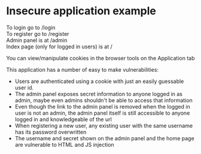 # Insecure application example

To login go to /login  
To register go to /register  
Admin panel is at /admin  
Index page (only for logged in users) is at /  

You can view/manipulate cookies in the browser tools on the Application tab

This application has a number of easy to make vulnerabilities:
* Users are authenticated using a cookie with just an easily guessable user id.
* The admin panel exposes secret information to anyone logged in as admin, maybe even admins shouldn't be able to access that information
* Even though the link to the admin panel is removed when the logged in user is not an admin, the admin panel itself is still accessible to anyone logged in and knowledgeable of the url
* When registering a new user, any existing user with the same username has its password overwritten
* The username and secret shown on the admin panel and the home page are vulnerable to HTML and JS injection
